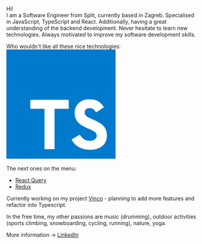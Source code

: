 Hi! <br>
I am a Software Engineer from Split, currently based in Zagreb. Specialised in JavaScript, TypeScript and React. Additionally, having a great understanding of the backend development. Never hesitate to learn new technologies. Always motivated to improve my software development skills.

Who wouldn't like all these nice technologies: <br>
![TypeScript](https://raw.githubusercontent.com/github/explore/80688e429a7d4ef2fca1e82350fe8e3517d3494d/topics/typescript/typescript.png)

The next ones on the menu:
- [React Query](https://react-query.tanstack.com/)
- [Redux](https://redux.js.org/)

Currently working on my project [Vinco](https://github.com/urisk333/vinco) - planning to add more features and refactor into Typescript.

In the free time, my other passions are music (drumming), outdoor activities (sports climbing, snowboarding, cycling, running), nature, yoga.

More information -> [LinkedIn](https://www.linkedin.com/in/ivan-car/)
